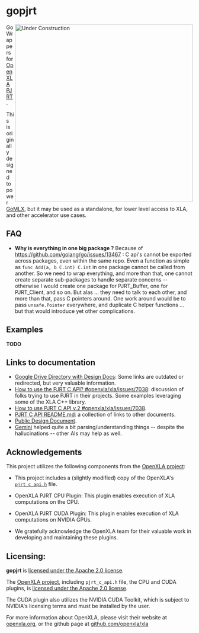 # gopjrt

<img align="right" src="https://github.com/gomlx/gopjrt/assets/7460115/0f2869be-f64e-48b8-b2fa-1f6cbe703204" alt="Under Construction" width="480"/>

Go Wrappers for [OpenXLA PJRT](https://github.com/openxla/xla/tree/main/xla/pjrt).

This is originally designed to power [GoMLX](github.com/gomlx/gomlx), but it may be used as a standalone, for lower level access to XLA, and other accelerator use cases.

## FAQ

* **Why is everything in one big package ?**
  Because of https://github.com/golang/go/issues/13467 : C api's cannot be exported across packages, even within the same repo. Even a function as simple as `func Add(a, b C.int) C.int` in one package cannot be called from another. So we need to wrap everything, and more than that, one cannot create separate sub-packages to handle separate concerns -- otherwise I would create one package for PJRT_Buffer, one for PJRT_Client, and so on. But alas ... they need to talk to each other, and more than that, pass C pointers around. One work around would be to pass `unsafe.Pointer` everywhere, and duplicate C helper functions ... but that would introduce yet other complications.

## Examples

**TODO**

## Links to documentation

* [Google Drive Directory with Design Docs](https://drive.google.com/drive/folders/18M944-QQPk1E34qRyIjkqDRDnpMa3miN): Some links are outdated or redirected, but very valuable information.
* [How to use the PJRT C API? #openxla/xla/issues/7038](https://github.com/openxla/xla/issues/7038): discussion of folks trying to use PJRT in their projects. Some examples leveraging some of the XLA C++ library.
* [How to use PJRT C API v.2 #openxla/xla/issues/7038](https://github.com/openxla/xla/issues/13733).
* [PJRT C API README.md](https://github.com/openxla/xla/blob/main/xla/pjrt/c/README.md): a collection of links to other documents.
* [Public Design Document](https://docs.google.com/document/d/1Qdptisz1tUPGn1qFAVgCV2omnfjN01zoQPwKLdlizas/edit).
* [Gemini](https://gemini.google.com) helped quite a bit parsing/understanding things -- despite the hallucinations -- other AIs may help as well.

## Acknowledgements
This project utilizes the following components from the [OpenXLA project](https://openxla.org/):

* This project includes a (slightly modified) copy of the OpenXLA's [`pjrt_c_api.h`](https://github.com/openxla/xla/blob/main/xla/pjrt/c/pjrt_c_api.h) file. 
* OpenXLA PJRT CPU Plugin: This plugin enables execution of XLA computations on the CPU.
* OpenXLA PJRT CUDA Plugin: This plugin enables execution of XLA computations on NVIDIA GPUs.

* We gratefully acknowledge the OpenXLA team for their valuable work in developing and maintaining these plugins.

## Licensing:

**gopjrt** is [licensed under the Apache 2.0 license](https://github.com/gomlx/gopjrt/blob/main/LICENSE).

The [OpenXLA project](https://openxla.org/), including `pjrt_c_api.h` file, the CPU and CUDA plugins, is [licensed under the Apache 2.0 license](https://github.com/openxla/xla/blob/main/LICENSE).

The CUDA plugin also utilizes the NVIDIA CUDA Toolkit, which is subject to NVIDIA's licensing terms and must be installed by the user.

For more information about OpenXLA, please visit their website at [openxla.org](https://openxla.org/), or the github page at [github.com/openxla/xla](https://github.com/openxla/xla)

